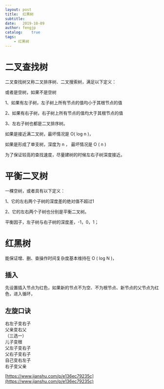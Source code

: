```yaml
---
layout: post
title:  红黑树
subtitle:   
date:   2019-10-09
author: fengjp
catalog:    true
tags:
    - 红黑树
---
```


#   二叉查找树

二叉查找树又称二叉排序树、二叉搜索树，满足以下定义：

或者是空树，如果不是空树

1、如果有左子树，左子树上所有节点的值均小于其根节点的值

2、如果有右子树，右子树上所有节点的值均大于其根节点的值

3、左右子树也都是二叉排序树。

如果是接近满二叉树，最坏情况是 O( log n )，

如果是形成了单支树，深度为 n ， 最坏情况是 O ( n ) 

为了保证较高的查找速度，尽量建树的时候左右子树深度接近。

#   平衡二叉树

一棵空树，或者具有以下定义：

1、它的左右两个子树的深度差的绝对值不超过1

2、它的左右两个子树也分别是平衡二叉树。

平衡因子，左子树与右子树的深度差，-1，0，1；

#   红黑树

能保证增、删、查操作时间复杂度基本维持在 O ( log N )，

##  插入

先设置插入节点为红色，如果新的节点不为空、不为根节点、新节点的父节点为红色，进入循环，

##  左旋口诀

右左子变右子  
父亲变右父  
（三选一）  
儿子变根  
父左子变右子  
父右子变右子  
自己变右左子  
右子变父亲

[https://www.jianshu.com/p/e136ec79235c](https://www.jianshu.com/p/e136ec79235c)